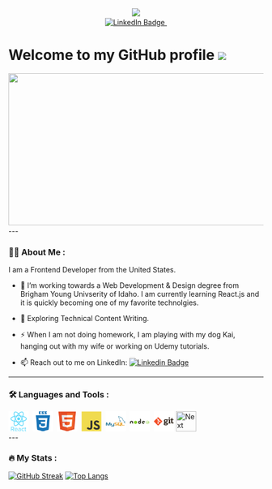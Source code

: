 <div id="header" align="center">
  <img src="https://media.giphy.com/media/jdPMeyv9rn0hZHh8n9/giphy.gif" width="200"/>
  <div id="badges">
  <a href="https://www.linkedin.com/in/aust-t-jac/">
    <img src="https://img.shields.io/badge/LinkedIn-blue?style=for-the-badge&logo=linkedin&logoColor=white" alt="LinkedIn Badge"/>
    <img src="https://komarev.com/ghpvc/?username=AustinJacobs&style=flat-square&color=blue" alt=""/>
  </a>
</div>
</div>

<h1>
  Welcome to my GitHub profile
  <img src="https://media.giphy.com/media/hvRJCLFzcasrR4ia7z/giphy.gif" width="30px"/>
</h1>
<div align="center">
  <img src="https://media.giphy.com/media/WSBeyxvC1jH496xQGA/giphy.gif" width="600" height="300"/>
</div>
---

### :man_technologist: About Me :
I am a Frontend Developer from the United States.
- :telescope: I’m working towards a Web Development & Design degree from Brigham Young Univserity of Idaho. I am currently learning React.js and it is quickly becoming one of my favorite technolgies. 

- :seedling: Exploring Technical Content Writing.

- :zap: When I am not doing homework, I am playing with my dog Kai, hanging out with my wife or working on Udemy tutorials.

- :mailbox: Reach out to me on LinkedIn: [![Linkedin Badge](https://img.shields.io/badge/-austtjac-blue?style=flat&logo=Linkedin&logoColor=white)](https://www.linkedin.com/in/aust-t-jac/)
---

### :hammer_and_wrench: Languages and Tools :
<div>
  <img src="https://github.com/devicons/devicon/blob/master/icons/react/react-original-wordmark.svg" title="React" alt="React" width="40" height="40"/>&nbsp;
  <img src="https://github.com/devicons/devicon/blob/master/icons/css3/css3-plain-wordmark.svg"  title="CSS3" alt="CSS" width="40" height="40"/>&nbsp;
  <img src="https://github.com/devicons/devicon/blob/master/icons/html5/html5-original.svg" title="HTML5" alt="HTML" width="40" height="40"/>&nbsp;
  <img src="https://github.com/devicons/devicon/blob/master/icons/javascript/javascript-original.svg" title="JavaScript" alt="JavaScript" width="40" height="40"/>&nbsp;
  <img src="https://github.com/devicons/devicon/blob/master/icons/mysql/mysql-original-wordmark.svg" title="MySQL"  alt="MySQL" width="40" height="40"/>&nbsp;
  <img src="https://github.com/devicons/devicon/blob/master/icons/nodejs/nodejs-original-wordmark.svg" title="NodeJS" alt="NodeJS" width="40" height="40"/>&nbsp;
  <img src="https://github.com/devicons/devicon/blob/master/icons/git/git-original-wordmark.svg" title="Git" **alt="Git" width="40" height="40"/>
  <img src="https://github.com/devicons/devicon/blob/master/icons/next/git-original-wordmark.svg" title="Next" **alt="Next" width="40" height="40"/>
</div>
---

### :fire: My Stats :
[![GitHub Streak](http://github-readme-streak-stats.herokuapp.com?user=AustinJacobs&theme=tokyonight_duo&date_format=M%20j%5B%2C%20Y%5D)](https://git.io/streak-stats)
[![Top Langs](https://github-readme-stats.vercel.app/api/top-langs/?username=AustinJacobs&layout=compact&theme=vision-friendly-dark)](https://github.com/anuraghazra/github-readme-stats)
